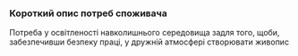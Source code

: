 ### Короткий опис потреб споживача
Потреба у освітленості навколишнього середовища задля того, щоби, забезпечивши безпеку праці, у дружній атмосфері створювати живопис

